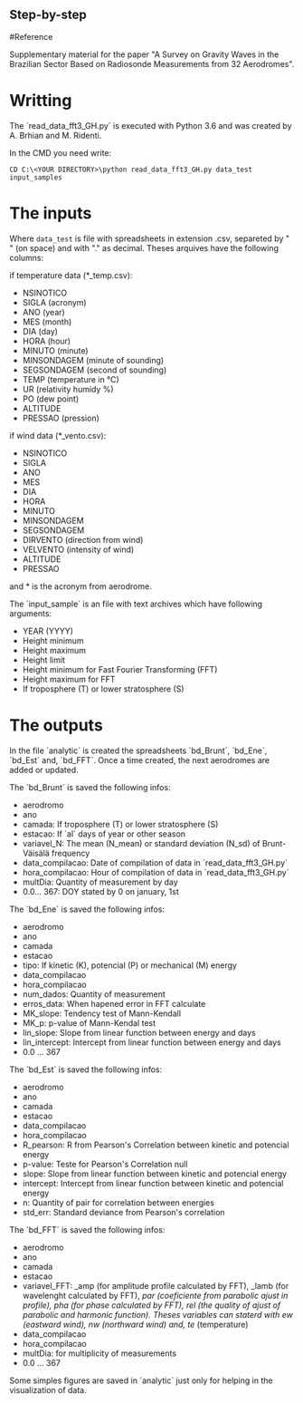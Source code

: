 ## Step-by-step

#Reference

Supplementary material for the paper "A Survey on Gravity Waves in the Brazilian Sector Based on Radiosonde Measurements from 32 Aerodromes".

# Writting

The ´read_data_fft3_GH.py´ is executed with Python 3.6 and was created by A. Brhian and M. Ridenti.

In the CMD you need write:

```
CD C:\<YOUR DIRECTORY>\python read_data_fft3_GH.py data_test input_samples
```
# The inputs

Where `data_test` is file with spreadsheets in extension .csv, separeted by " " (on space) and with "." as decimal. Theses arquives have the following columns:

if temperature data (\*_temp.csv):
- NSINOTICO
- SIGLA (acronym)
- ANO (year)
- MES (month)
- DIA (day)
- HORA (hour)
- MINUTO (minute)
- MINSONDAGEM (minute of sounding)
- SEGSONDAGEM (second of sounding)
- TEMP (temperature in °C)
- UR (relativity humidy %)
- PO (dew point)
- ALTITUDE 
- PRESSAO (pression)

if wind data (\*_vento.csv):
- NSINOTICO
- SIGLA
- ANO
- MES
- DIA
- HORA
- MINUTO
- MINSONDAGEM
- SEGSONDAGEM
- DIRVENTO (direction from wind)
- VELVENTO (intensity of wind)
- ALTITUDE
- PRESSAO

and \* is the acronym from aerodrome.

The ´input_sample´ is an file with text archives which have following arguments:

- YEAR (YYYY)
- Height minimum
- Height maximum
- Height limit
- Height minimum for Fast Fourier Transforming (FFT)
- Height maximum for FFT
- If troposphere (T) or lower stratosphere (S)

# The outputs

In the file ´analytic´ is created the spreadsheets ´bd_Brunt´, ´bd_Ene´, ´bd_Est´ and, ´bd_FFT´. Once a time created, the next aerodromes are added or updated.

The ´bd_Brunt´ is saved the following infos:
- aerodromo
- ano
- camada: If troposphere (T) or lower stratosphere (S)
- estacao: If ´al´ days of year or other season
- variavel_N: The mean (N_mean) or standard deviation (N_sd) of Brunt-Väisälä frequency
- data_compilacao: Date of compilation of data in ´read_data_fft3_GH.py´
- hora_compilacao: Hour of compilation of data in ´read_data_fft3_GH.py´
- multDia: Quantity of measurement by day
- 0.0... 367: DOY stated by 0 on january, 1st

The ´bd_Ene´ is saved the following infos:
- aerodromo
- ano
- camada
- estacao
- tipo: If kinetic (K), potencial (P) or mechanical (M) energy
- data_compilacao
- hora_compilacao
- num_dados: Quantity of measurement
- erros_data: When hapened error in FFT calculate
- MK_slope: Tendency test of Mann-Kendall
- MK_p: p-value of Mann-Kendal test
- lin_slope: Slope from linear function between energy and days
- lin_intercept: Intercept from linear function between energy and days
- 0.0 ... 367

The ´bd_Est´ is saved the following infos:
- aerodromo
- ano
- camada
- estacao
- data_compilacao
- hora_compilacao
- R_pearson: R from Pearson's Correlation between kinetic and potencial energy
- p-value: Teste for Pearson's Correlation null
- slope: Slope from linear function between kinetic and potencial energy
- intercept: Intercept from linear function between kinetic and potencial energy
- n: Quantity of pair for correlation between energies
- std_err: Standard deviance from Pearson's correlation

The ´bd_FFT´ is saved the following infos:
- aerodromo
- ano
- camada
- estacao
- variavel_FFT: _amp (for amplitude profile calculated by FFT), _lamb (for wavelenght calculated by FFT), _par (coeficiente from parabolic ajust in profile), _pha (for phase calculated by FFT), _rel (the quality of ajust of parabolic and harmonic function). Theses variables can staterd with ew_ (eastward wind), nw_ (northward wind) and, te_ (temperature)
- data_compilacao
- hora_compilacao
- multDia: for multiplicity of measurements
- 0.0 ... 367

Some simples figures are saved in ´analytic´ just only for helping in the visualization of data.


